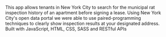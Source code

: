 This app allows tenants in New York City to search for the municipal rat inspection history of an apartment before signing a lease. Using New York City's open data portal we were able to use paired-programming techniques to clearly show inspection results at your designated address.
Built with JavaScript, HTML, CSS, SASS and RESTful APIs
